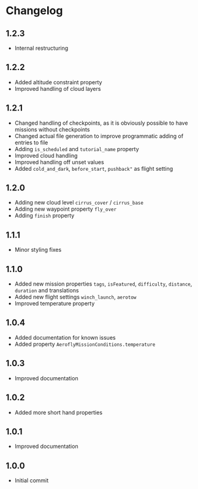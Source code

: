 # Changelog

## 1.2.3

- Internal restructuring

## 1.2.2

- Added altitude constraint property
- Improved handling of cloud layers

## 1.2.1

- Changed handling of checkpoints, as it is obviously possible to have missions without checkpoints
- Changed actual file generation to improve programmatic adding of entries to file
- Adding `is_scheduled` and `tutorial_name` property
- Improved cloud handling
- Improved handling off unset values
- Added `cold_and_dark`, `before_start`, `pushback"` as flight setting

## 1.2.0

- Adding new cloud level `cirrus_cover` / `cirrus_base`
- Adding new waypoint property `fly_over`
- Adding `finish` property

## 1.1.1

- Minor styling fixes

## 1.1.0

- Added new mission properties `tags`, `isFeatured`, `difficulty`, `distance`, `duration` and translations
- Added new flight settings `winch_launch`, `aerotow`
- Improved temperature property

## 1.0.4

- Added documentation for known issues
- Added property `AeroflyMissionConditions.temperature`

## 1.0.3

- Improved documentation

## 1.0.2

- Added more short hand properties

## 1.0.1

- Improved documentation

## 1.0.0

- Initial commit
